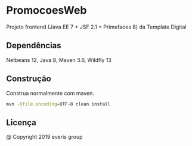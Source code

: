 # PromocoesWeb

Projeto frontend (Java EE 7 + JSF 2.1 + Primefaces 8) da Template Digital

## Dependências

Netbeans 12, Java 8, Maven 3.6, Wildfly 13

## Construção

Construa normalmente com maven.

```bash
mvn -Dfile.encoding=UTF-8 clean install
```

## Licença
@ Copyright 2019 everis group